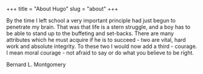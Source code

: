 +++
title = "About Hugo"
slug = "about"
+++

By the time I left school a very important principle had just begun to penetrate my brain. That was that life is a stern struggle, and a boy has to be able to stand up to the buffeting and set-backs. There are many attributes which he must acquire if he is to succeed - two are vital, hard work and absolute integrity. To these two I would now add a third - courage. I mean moral courage - not afraid to say or do what you believe to be right.

Bernard L. Montgomery

